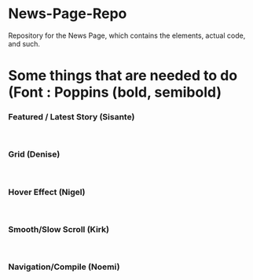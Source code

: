 # News-Page-Repo
Repository for the News Page, which contains the elements, actual code, and such.<br/>

<h1> Some things that are needed to do (Font : Poppins (bold, semibold) </h1>
<h3>Featured / Latest Story (Sisante) </h3><br/>
<h3>Grid (Denise)</h3><br/>
<h3>Hover Effect (Nigel)</h3><br/>
<h3>Smooth/Slow Scroll (Kirk)</h3><br>
<h3>Navigation/Compile (Noemi)</h3>
